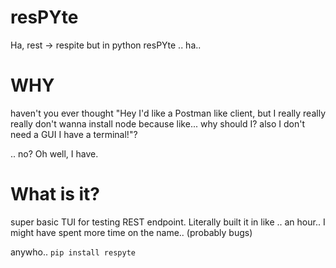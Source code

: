# resPYte
Ha, rest -> respite but in python resPYte .. ha..

# WHY
haven't you ever thought "Hey I'd like a Postman like client, but I really really really don't wanna install node because like... why should I? also I don't need a GUI I have a terminal!"?

.. no? Oh well, I have.


# What is it?
super basic TUI for testing REST endpoint. Literally built it in like .. an hour.. I might have spent more time on the name.. (probably bugs)

anywho..
`pip install respyte`
